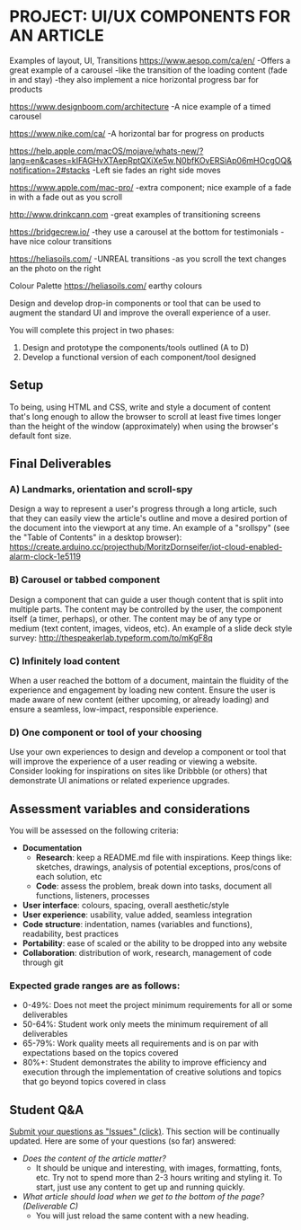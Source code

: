 # PROJECT: UI/UX COMPONENTS FOR AN ARTICLE


Examples of layout, UI, Transitions
https://www.aesop.com/ca/en/
-Offers a great example of a carousel 
-like the transition of the loading content (fade in and stay)
-they also implement a nice horizontal progress bar for products

https://www.designboom.com/architecture
-A nice example of a timed carousel 

https://www.nike.com/ca/
-A horizontal bar for progress on products

https://help.apple.com/macOS/mojave/whats-new/?lang=en&cases=kIFAGHvXTAepRptQXiXe5w,N0bfKOvERSiAp06mHOcgOQ&notification=2#stacks
-Left sie fades an right side moves 

https://www.apple.com/mac-pro/
-extra component; nice example of a fade in with a fade out as you scroll

http://www.drinkcann.com
-great examples of transitioning screens

https://bridgecrew.io/
-they use a carousel at the bottom for testimonials
-have nice colour transitions 

https://heliasoils.com/
-UNREAL transitions 
-as you scroll the text changes an the photo on the right


Colour Palette
https://heliasoils.com/
earthy colours 













Design and develop drop-in components or tool that can be used to augment the standard UI and improve the overall experience of a user. 

You will complete this project in two phases:

1. Design and prototype the components/tools outlined (A to D)
2. Develop a functional version of each component/tool designed

## Setup

To being, using HTML and CSS, write and style a document of content that's long enough to allow the browser to scroll at least five times longer than the height of the window (approximately) when using the browser's default font size.

## Final Deliverables

### A) Landmarks, orientation and scroll-spy

Design a way to represent a user's progress through a long article, such that they can easily view the article's outline and move a desired portion of the document into the viewport at any time. An example of a "srollspy" (see the "Table of Contents" in a desktop browser): https://create.arduino.cc/projecthub/MoritzDornseifer/iot-cloud-enabled-alarm-clock-1e5119

### B) Carousel or tabbed component

Design a component that can guide a user though content that is split into multiple parts. The content may be controlled by the user, the component itself (a timer, perhaps), or other. The content may be of any type or medium (text content, images, videos, etc). An example of a slide deck style survey: http://thespeakerlab.typeform.com/to/mKgF8q

### C) Infinitely load content

When a user reached the bottom of a document, maintain the fluidity of the experience and engagement by loading new content. Ensure the user is made aware of new content (either upcoming, or already loading) and ensure a seamless, low-impact, responsible experience.

### D) One component or tool of your choosing

Use your own experiences to design and develop a component or tool that will improve the experience of a user reading or viewing a website. Consider looking for inspirations on sites like Dribbble (or others) that demonstrate UI animations or related experience upgrades.

## Assessment variables and considerations

You will be assessed on the following criteria:

- **Documentation**
  - **Research**: keep a README.md file with inspirations. Keep things like: sketches, drawings, analysis of potential exceptions, pros/cons of each solution, etc
  - **Code**: assess the problem, break down into tasks, document all functions, listeners, processes
- **User interface**: colours, spacing, overall aesthetic/style
- **User experience**: usability, value added, seamless integration
- **Code structure**: indentation, names (variables and functions), readability, best practices
- **Portability**: ease of scaled or the ability to be dropped into any website
- **Collaboration**: distribution of work, research, management of code through git

### Expected grade ranges are as follows:
- 0-49%: Does not meet the project minimum requirements for all or some deliverables
- 50-64%: Student work only meets the minimum requirement of all deliverables
- 65-79%: Work quality meets all requirements and is on par with expectations based on the topics covered
- 80%+: Student demonstrates the ability to improve efficiency and execution through the implementation of creative solutions and topics that go beyond topics covered in class

## Student Q&A

[Submit your questions as "Issues" (click)](../../issues). This section will be continually updated. Here are some of your questions (so far) answered:

- *Does the content of the article matter?*
  - It should be unique and interesting, with images, formatting, fonts, etc. Try not to spend more than 2-3 hours writing and styling it. To start, just use any content to get up and running quickly.
- *What article should load when we get to the bottom of the page? (Deliverable C)*
  - You will just reload the same content with a new heading.




  